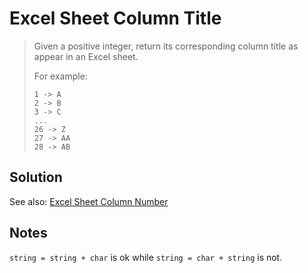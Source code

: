 # Excel Sheet Column Title

> Given a positive integer, return its corresponding column title as appear in an Excel sheet.
>
> For example:
>
> ```
> 1 -> A
> 2 -> B
> 3 -> C
> ...
> 26 -> Z
> 27 -> AA
> 28 -> AB

## Solution

See also: [Excel Sheet Column Number](https://github.com/T1ger/LeetCode/tree/master/cpp/excel_sheet_column_number)

## Notes 

`string = string + char` is ok while `string = char + string` is not.